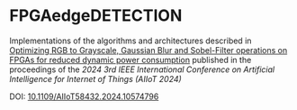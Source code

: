 # FPGAedgeDETECTION

Implementations of the algorithms and architectures described in [Optimizing RGB to Grayscale, Gaussian Blur and Sobel-Filter operations on FPGAs for reduced dynamic power consumption](https://ieeexplore.ieee.org/document/10574796) published in the proceedings of the _2024 3rd IEEE International Conference on Artificial Intelligence for Internet of Things (AIIoT 2024)_


DOI: [10.1109/AIIoT58432.2024.10574796](https://doi.org/10.1109/AIIoT58432.2024.10574796)
